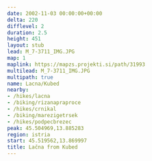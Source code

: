 ```yaml
---
date: 2002-11-03 00:00:00+00:00
delta: 220
difflevel: 2
duration: 2.5
height: 451
layout: stub
lead: M_7-3711_IMG.JPG
map: 1
maplink: https://mapzs.projekti.si/path/31993
multilead: M_7-3711_IMG.JPG
multipath: true
name: Lacna/Kubed
nearby:
- /hikes/lacna
- /biking/rizanapraproce
- /hikes/crnikal
- /biking/marezigetrsek
- /hikes/podpecbrezec
peak: 45.504969,13.885283
region: istria
start: 45.519562,13.869997
title: Lačna from Kubed
---
```

